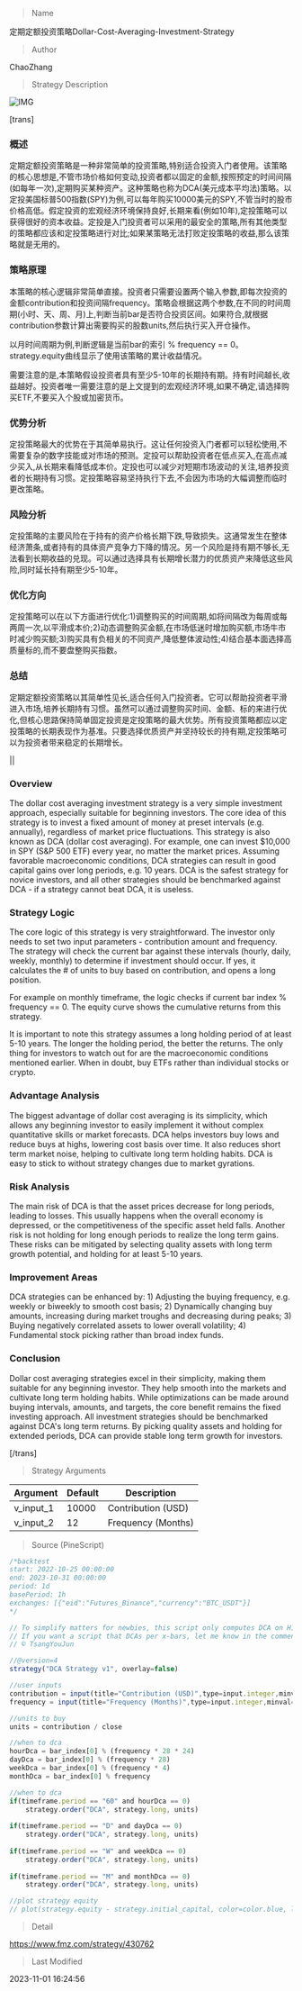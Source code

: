 
> Name

定期定额投资策略Dollar-Cost-Averaging-Investment-Strategy

> Author

ChaoZhang

> Strategy Description

![IMG](https://www.fmz.com/upload/asset/18a69f8370ec501e1f9.png)

[trans]


### 概述

定期定额投资策略是一种非常简单的投资策略,特别适合投资入门者使用。该策略的核心思想是,不管市场价格如何变动,投资者都以固定的金额,按照预定的时间间隔(如每年一次),定期购买某种资产。这种策略也称为DCA(美元成本平均法)策略。以定投美国标普500指数(SPY)为例,可以每年购买10000美元的SPY,不管当时的股市价格高低。假定投资的宏观经济环境保持良好,长期来看(例如10年),定投策略可以获得很好的资本收益。定投是入门投资者可以采用的最安全的策略,所有其他类型的策略都应该和定投策略进行对比;如果某策略无法打败定投策略的收益,那么该策略就是无用的。

### 策略原理

本策略的核心逻辑非常简单直接。投资者只需要设置两个输入参数,即每次投资的金额contribution和投资间隔frequency。策略会根据这两个参数,在不同的时间周期(小时、天、周、月)上,判断当前bar是否符合投资区间。如果符合,就根据contribution参数计算出需要购买的股数units,然后执行买入开仓操作。

以月时间周期为例,判断逻辑是当前bar的索引 % frequency == 0。 strategy.equity曲线显示了使用该策略的累计收益情况。

需要注意的是,本策略假设投资者具有至少5-10年的长期持有期。持有时间越长,收益越好。投资者唯一需要注意的是上文提到的宏观经济环境,如果不确定,请选择购买ETF,不要买入个股或加密货币。

### 优势分析

定投策略最大的优势在于其简单易执行。这让任何投资入门者都可以轻松使用,不需要复杂的数字技能或对市场的预测。定投可以帮助投资者在低点买入,在高点减少买入,从长期来看降低成本价。定投也可以减少对短期市场波动的关注,培养投资者的长期持有习惯。定投策略容易坚持执行下去,不会因为市场的大幅调整而临时更改策略。

### 风险分析

定投策略的主要风险在于持有的资产价格长期下跌,导致损失。这通常发生在整体经济萧条,或者持有的具体资产竞争力下降的情况。另一个风险是持有期不够长,无法看到长期收益的兑现。可以通过选择具有长期增长潜力的优质资产来降低这些风险,同时延长持有期至少5-10年。

### 优化方向

定投策略可以在以下方面进行优化:1)调整购买的时间周期,如将间隔改为每周或每两周一次,以平滑成本价;2)动态调整购买金额,在市场低迷时增加购买额,市场牛市时减少购买额;3)购买具有负相关的不同资产,降低整体波动性;4)结合基本面选择高质量标的,而不要盘整购买指数。

### 总结

定期定额投资策略以其简单性见长,适合任何入门投资者。它可以帮助投资者平滑进入市场,培养长期持有习惯。虽然可以通过调整购买时间、金额、标的来进行优化,但核心思路保持简单固定投资是定投策略的最大优势。所有投资策略都应以定投策略的长期表现作为基准。只要选择优质资产并坚持较长的持有期,定投策略可以为投资者带来稳定的长期增长。

||

### Overview

The dollar cost averaging investment strategy is a very simple investment approach, especially suitable for beginning investors. The core idea of this strategy is to invest a fixed amount of money at preset intervals (e.g. annually), regardless of market price fluctuations. This strategy is also known as DCA (dollar cost averaging). For example, one can invest $10,000 in SPY (S&P 500 ETF) every year, no matter the market prices. Assuming favorable macroeconomic conditions, DCA strategies can result in good capital gains over long periods, e.g. 10 years. DCA is the safest strategy for novice investors, and all other strategies should be benchmarked against DCA - if a strategy cannot beat DCA, it is useless.

### Strategy Logic

The core logic of this strategy is very straightforward. The investor only needs to set two input parameters - contribution amount and frequency. The strategy will check the current bar against these intervals (hourly, daily, weekly, monthly) to determine if investment should occur. If yes, it calculates the # of units to buy based on contribution, and opens a long position. 

For example on monthly timeframe, the logic checks if current bar index % frequency == 0. The equity curve shows the cumulative returns from this strategy.

It is important to note this strategy assumes a long holding period of at least 5-10 years. The longer the holding period, the better the returns. The only thing for investors to watch out for are the macroeconomic conditions mentioned earlier. When in doubt, buy ETFs rather than individual stocks or crypto.

### Advantage Analysis

The biggest advantage of dollar cost averaging is its simplicity, which allows any beginning investor to easily implement it without complex quantitative skills or market forecasts. DCA helps investors buy lows and reduce buys at highs, lowering cost basis over time. It also reduces short term market noise, helping to cultivate long term holding habits. DCA is easy to stick to without strategy changes due to market gyrations.

### Risk Analysis

The main risk of DCA is that the asset prices decrease for long periods, leading to losses. This usually happens when the overall economy is depressed, or the competitiveness of the specific asset held falls. Another risk is not holding for long enough periods to realize the long term gains. These risks can be mitigated by selecting quality assets with long term growth potential, and holding for at least 5-10 years.

### Improvement Areas

DCA strategies can be enhanced by: 1) Adjusting the buying frequency, e.g. weekly or biweekly to smooth cost basis; 2) Dynamically changing buy amounts, increasing during market troughs and decreasing during peaks; 3) Buying negatively correlated assets to lower overall volatility; 4) Fundamental stock picking rather than broad index funds.

### Conclusion

Dollar cost averaging strategies excel in their simplicity, making them suitable for any beginning investor. They help smooth into the markets and cultivate long term holding habits. While optimizations can be made around buying intervals, amounts, and targets, the core benefit remains the fixed investing approach. All investment strategies should be benchmarked against DCA's long term returns. By picking quality assets and holding for extended periods, DCA can provide stable long term growth for investors.

[/trans]

> Strategy Arguments



|Argument|Default|Description|
|----|----|----|
|v_input_1|10000|Contribution (USD)|
|v_input_2|12|Frequency (Months)|


> Source (PineScript)

``` javascript
/*backtest
start: 2022-10-25 00:00:00
end: 2023-10-31 00:00:00
period: 1d
basePeriod: 1h
exchanges: [{"eid":"Futures_Binance","currency":"BTC_USDT"}]
*/

// To simplify matters for newbies, this script only computes DCA on H1, D1, W1 and M1 timeframes
// If you want a script that DCAs per x-bars, let me know in the comments.
// © TsangYouJun

//@version=4
strategy("DCA Strategy v1", overlay=false)

//user inputs
contribution = input(title="Contribution (USD)",type=input.integer,minval=1,maxval=1000000,step=1,defval=10000,confirm=false)
frequency = input(title="Frequency (Months)",type=input.integer,minval=1,maxval=1000000,step=1,defval=12,confirm=false)

//units to buy
units = contribution / close

//when to dca
hourDca = bar_index[0] % (frequency * 28 * 24)
dayDca = bar_index[0] % (frequency * 28)
weekDca = bar_index[0] % (frequency * 4)
monthDca = bar_index[0] % frequency

//when to dca
if(timeframe.period == "60" and hourDca == 0)
    strategy.order("DCA", strategy.long, units)
    
if(timeframe.period == "D" and dayDca == 0)
    strategy.order("DCA", strategy.long, units)
    
if(timeframe.period == "W" and weekDca == 0)
    strategy.order("DCA", strategy.long, units)
    
if(timeframe.period == "M" and monthDca == 0)
    strategy.order("DCA", strategy.long, units)

//plot strategy equity
// plot(strategy.equity - strategy.initial_capital, color=color.blue, linewidth=2, title="Net Profit")
```

> Detail

https://www.fmz.com/strategy/430762

> Last Modified

2023-11-01 16:24:56
